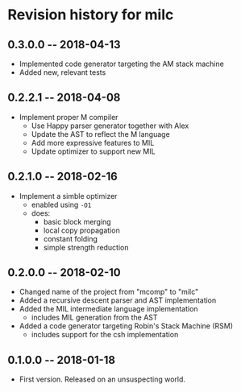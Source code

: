 # Revision history for milc

## 0.3.0.0  -- 2018-04-13

* Implemented code generator targeting the AM stack machine
* Added new, relevant tests

## 0.2.2.1  -- 2018-04-08

* Implement proper M compiler
    * Use Happy parser generator together with Alex
    * Update the AST to reflect the M language
    * Add more expressive features to MIL
    * Update optimizer to support new MIL

## 0.2.1.0  -- 2018-02-16

* Implement a simble optimizer
    * enabled using `-O1`
    * does:
        * basic block merging
        * local copy propagation
        * constant folding
        * simple strength reduction

## 0.2.0.0  -- 2018-02-10

* Changed name of the project from "mcomp" to "milc"
* Added a recursive descent parser and AST implementation
* Added the MIL intermediate language implementation
    * includes MIL generation from the AST
* Added a code generator targeting Robin's Stack Machine (RSM)
    * includes support for the csh implementation

## 0.1.0.0  -- 2018-01-18

* First version. Released on an unsuspecting world.
